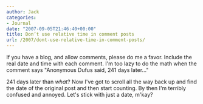 ```yaml
---
author: Jack
categories:
- Journal
date: "2007-09-05T21:46:40+00:00"
title: Don’t use relative time in comment posts
url: /2007/dont-use-relative-time-in-comment-posts/
---
```


If you have a blog, and allow comments, please do me a favor. Include the real date and time with each comment. I'm too lazy to do the math when the comment says "Anonymous Dufus said, 241 days later&#8230;" 

241 days later than _what_? Now I've got to scroll all the way back up and find the date of the original post and then start counting. By then I'm terribly confused and annoyed. Let's stick with just a date, m'kay?